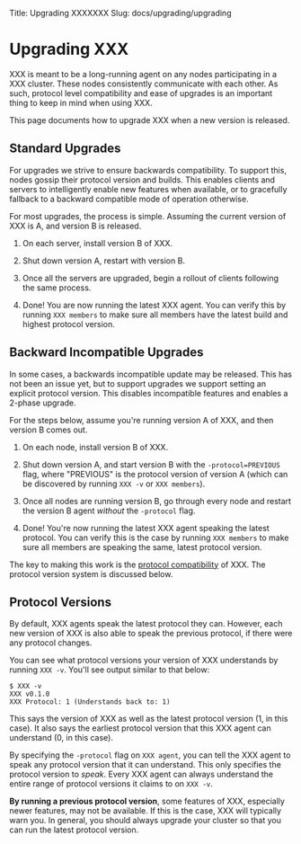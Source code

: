 Title: Upgrading XXXXXXX
Slug: docs/upgrading/upgrading


# Upgrading XXX

XXX is meant to be a long-running agent on any nodes participating in a
XXX cluster. These nodes consistently communicate with each other. As such,
protocol level compatibility and ease of upgrades is an important thing to
keep in mind when using XXX.

This page documents how to upgrade XXX when a new version is released.

## Standard Upgrades

For upgrades we strive to ensure backwards compatibility. To support this,
nodes gossip their protocol version and builds. This enables clients and
servers to intelligently enable new features when available, or to gracefully
fallback to a backward compatible mode of operation otherwise.

For most upgrades, the process is simple. Assuming the current version of
XXX is A, and version B is released.

1. On each server, install version B of XXX.

2. Shut down version A, restart with version B.

3. Once all the servers are upgraded, begin a rollout of clients following
   the same process.

4. Done! You are now running the latest XXX agent. You can verify this
   by running `XXX members` to make sure all members have the latest
   build and highest protocol version.


## Backward Incompatible Upgrades

In some cases, a backwards incompatible update may be released. This has not
been an issue yet, but to support upgrades we support setting an explicit
protocol version. This disables incompatible features and enables a 2-phase upgrade.

For the steps below, assume you're running version A of XXX, and then
version B comes out.

1. On each node, install version B of XXX.

2. Shut down version A, and start version B with the `-protocol=PREVIOUS`
   flag, where "PREVIOUS" is the protocol version of version A (which can
   be discovered by running `XXX -v` or `XXX members`).

3. Once all nodes are running version B, go through every node and restart
   the version B agent _without_ the `-protocol` flag.

4. Done! You're now running the latest XXX agent speaking the latest protocol.
   You can verify this is the case by running `XXX members` to
   make sure all members are speaking the same, latest protocol version.

The key to making this work is the [protocol compatibility](/docs/compatibility.html)
of XXX. The protocol version system is discussed below.

## Protocol Versions

By default, XXX agents speak the latest protocol they can. However, each
new version of XXX is also able to speak the previous protocol, if there
were any protocol changes.

You can see what protocol versions your version of XXX understands by
running `XXX -v`. You'll see output similar to that below:

```
$ XXX -v
XXX v0.1.0
XXX Protocol: 1 (Understands back to: 1)
```

This says the version of XXX as well as the latest protocol version (1,
in this case). It also says the earliest protocol version that this XXX
agent can understand (0, in this case).

By specifying the `-protocol` flag on `XXX agent`, you can tell the
XXX agent to speak any protocol version that it can understand. This
only specifies the protocol version to _speak_. Every XXX agent can
always understand the entire range of protocol versions it claims to
on `XXX -v`.

<div class="alert alert-block alert-warning">
<strong>By running a previous protocol version</strong>, some features
of XXX, especially newer features, may not be available. If this is the
case, XXX will typically warn you. In general, you should always upgrade
your cluster so that you can run the latest protocol version.
</div>
